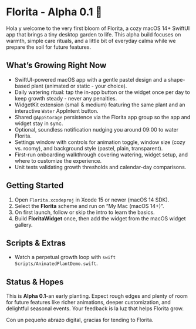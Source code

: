 # Florita - Alpha 0.1 🌿

Hola y welcome to the very first bloom of Florita, a cozy macOS 14+ SwiftUI app that brings a tiny desktop garden to life. This alpha build focuses on warmth, simple care rituals, and a little bit of everyday calma while we prepare the soil for future features.

## What’s Growing Right Now
- SwiftUI-powered macOS app with a gentle pastel design and a shape-based plant (animated or static - your choice).
- Daily watering ritual: tap the in-app button or the widget once per day to keep growth steady - never any penalties.
- WidgetKit extension (small & medium) featuring the same plant and an interactive `Water` AppIntent button.
- Shared `@AppStorage` persistence via the Florita app group so the app and widget stay in sync.
- Optional, soundless notification nudging you around 09:00 to water Florita.
- Settings window with controls for animation toggle, window size (cozy vs. roomy), and background style (pastel, plain, transparent).
- First-run onboarding walkthrough covering watering, widget setup, and where to customize the experience.
- Unit tests validating growth thresholds and calendar-day comparisons.

## Getting Started
1. Open `Florita.xcodeproj` in Xcode 15 or newer (macOS 14 SDK).
2. Select the **Florita** scheme and run on “My Mac (macOS 14+)”.
3. On first launch, follow or skip the intro to learn the basics.
4. Build **FloritaWidget** once, then add the widget from the macOS widget gallery.

## Scripts & Extras
- Watch a perpetual growth loop with `swift Scripts/AnimatedPlantDemo.swift`.

## Status & Hopes
This is **Alpha 0.1**-an early planting. Expect rough edges and plenty of room for future features like richer animations, deeper customization, and delightful seasonal events. Your feedback is la luz that helps Florita grow.

Con un pequeño abrazo digital, gracias for tending to Florita.
